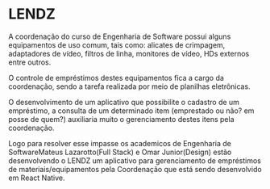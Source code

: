 # LENDZ
  A coordenação do curso de Engenharia de Software possui alguns equipamentos de uso comum, tais como: alicates de crimpagem, adaptadores de vídeo, filtros de linha, monitores de vídeo, HDs externos entre outros.

  O controle de empréstimos destes equipamentos fica a cargo da coordenação, sendo a tarefa realizada por meio de planilhas eletrônicas.
  
  O desenvolvimento de um aplicativo que possibilite o cadastro de um empréstimo, a consulta de um determinado item (emprestado ou não? em posse de quem?) auxiliaria muito o gerenciamento destes itens pela coordenação.

  Logo para resolver esse impasse os academicos de Engenharia de SoftwareMateus Lazarotto(Full Stack) e Omar Junior(Design) estão desenvolvendo o LENDZ um aplicativo para gerenciamento de empréstimos de materiais/equipamentos pela Coordenação que está sendo desenvolvido em React Native.
  

